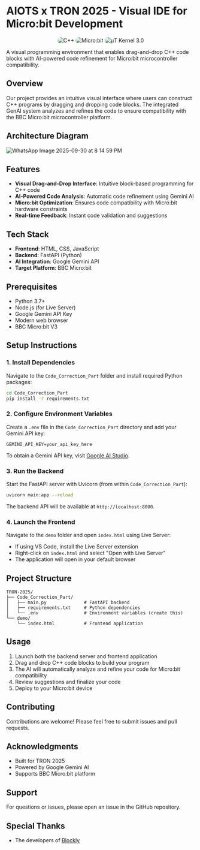 # AIOTS x TRON 2025 - Visual IDE for Micro:bit Development

<p align="center">
  <img src="https://img.shields.io/badge/C++-00599C?style=for-the-badge&logo=cplusplus&logoColor=white&borderRadius=10" alt="C++" style="border-radius: 10px;">
  <img src="https://img.shields.io/badge/Micro:bit-00ED00?style=for-the-badge&logo=microbit&logoColor=white&borderRadius=10" alt="Micro:bit" style="border-radius: 10px;">
  <img src="https://img.shields.io/badge/μT_Kernel-3.0-orange?style=for-the-badge&borderRadius=10" alt="μT Kernel 3.0" style="border-radius: 10px;">
</p>

A visual programming environment that enables drag-and-drop C++ code blocks with AI-powered code refinement for Micro:bit microcontroller compatibility.

## Overview

Our project provides an intuitive visual interface where users can construct C++ programs by dragging and dropping code blocks. The integrated GenAI system analyzes and refines the code to ensure compatibility with the BBC Micro:bit microcontroller platform.

## Architecture Diagram

![WhatsApp Image 2025-09-30 at 8 14 59 PM](https://github.com/user-attachments/assets/59b1ab6a-c678-46d5-a2e8-f293f827bbff)

## Features

* **Visual Drag-and-Drop Interface**: Intuitive block-based programming for C++ code
* **AI-Powered Code Analysis**: Automatic code refinement using Gemini AI
* **Micro:bit Optimization**: Ensures code compatibility with Micro:bit hardware constraints
* **Real-time Feedback**: Instant code validation and suggestions

## Tech Stack

* **Frontend**: HTML, CSS, JavaScript
* **Backend**: FastAPI (Python)
* **AI Integration**: Google Gemini API
* **Target Platform**: BBC Micro:bit

## Prerequisites

* Python 3.7+
* Node.js (for Live Server)
* Google Gemini API Key
* Modern web browser
* BBC Micro:bit V3

## Setup Instructions

### 1. Install Dependencies

Navigate to the `Code_Correction_Part` folder and install required Python packages:

```bash
cd Code_Correction_Part
pip install -r requirements.txt
```

### 2. Configure Environment Variables

Create a `.env` file in the `Code_Correction_Part` directory and add your Gemini API key:

```env
GEMINI_API_KEY=your_api_key_here
```

To obtain a Gemini API key, visit [Google AI Studio](https://aistudio.google.com/app/apikey).

### 3. Run the Backend

Start the FastAPI server with Uvicorn (from within `Code_Correction_Part`):

```bash
uvicorn main:app --reload
```

The backend API will be available at `http://localhost:8000`.

### 4. Launch the Frontend

Navigate to the `demo` folder and open `index.html` using Live Server:

* If using VS Code, install the Live Server extension
* Right-click on `index.html` and select "Open with Live Server"
* The application will open in your default browser

## Project Structure

```
TRON-2025/
├── Code_Correction_Part/
│   ├── main.py              # FastAPI backend
│   ├── requirements.txt     # Python dependencies
│   └── .env                 # Environment variables (create this)
└── demo/
    └── index.html           # Frontend application
```

## Usage

1. Launch both the backend server and frontend application
2. Drag and drop C++ code blocks to build your program
3. The AI will automatically analyze and refine your code for Micro:bit compatibility
4. Review suggestions and finalize your code
5. Deploy to your Micro:bit device

## Contributing

Contributions are welcome! Please feel free to submit issues and pull requests.

## Acknowledgments

* Built for TRON 2025
* Powered by Google Gemini AI
* Supports BBC Micro:bit platform

## Support

For questions or issues, please open an issue in the GitHub repository.

## Special Thanks

* The developers of [Blockly](https://github.com/google/blockly)



